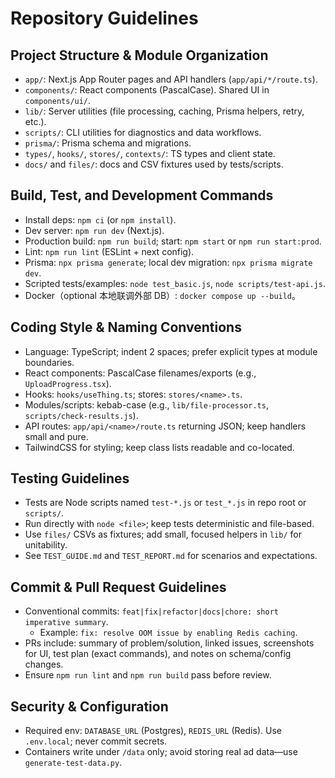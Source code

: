 # Repository Guidelines

## Project Structure & Module Organization
- `app/`: Next.js App Router pages and API handlers (`app/api/*/route.ts`).
- `components/`: React components (PascalCase). Shared UI in `components/ui/`.
- `lib/`: Server utilities (file processing, caching, Prisma helpers, retry, etc.).
- `scripts/`: CLI utilities for diagnostics and data workflows.
- `prisma/`: Prisma schema and migrations.
- `types/`, `hooks/`, `stores/`, `contexts/`: TS types and client state.
- `docs/` and `files/`: docs and CSV fixtures used by tests/scripts.

## Build, Test, and Development Commands
- Install deps: `npm ci` (or `npm install`).
- Dev server: `npm run dev` (Next.js).
- Production build: `npm run build`; start: `npm start` or `npm run start:prod`.
- Lint: `npm run lint` (ESLint + next config).
- Prisma: `npx prisma generate`; local dev migration: `npx prisma migrate dev`.
- Scripted tests/examples: `node test_basic.js`, `node scripts/test-api.js`.
- Docker（optional 本地联调外部 DB）: `docker compose up --build`。

## Coding Style & Naming Conventions
- Language: TypeScript; indent 2 spaces; prefer explicit types at module boundaries.
- React components: PascalCase filenames/exports (e.g., `UploadProgress.tsx`).
- Hooks: `hooks/useThing.ts`; stores: `stores/<name>.ts`.
- Modules/scripts: kebab-case (e.g., `lib/file-processor.ts`, `scripts/check-results.js`).
- API routes: `app/api/<name>/route.ts` returning JSON; keep handlers small and pure.
- TailwindCSS for styling; keep class lists readable and co-located.

## Testing Guidelines
- Tests are Node scripts named `test-*.js` or `test_*.js` in repo root or `scripts/`.
- Run directly with `node <file>`; keep tests deterministic and file-based.
- Use `files/` CSVs as fixtures; add small, focused helpers in `lib/` for unitability.
- See `TEST_GUIDE.md` and `TEST_REPORT.md` for scenarios and expectations.

## Commit & Pull Request Guidelines
- Conventional commits: `feat|fix|refactor|docs|chore: short imperative summary`.
  - Example: `fix: resolve OOM issue by enabling Redis caching`.
- PRs include: summary of problem/solution, linked issues, screenshots for UI,
  test plan (exact commands), and notes on schema/config changes.
- Ensure `npm run lint` and `npm run build` pass before review.

## Security & Configuration
- Required env: `DATABASE_URL` (Postgres), `REDIS_URL` (Redis). Use `.env.local`; never commit secrets.
- Containers write under `/data` only; avoid storing real ad data—use `generate-test-data.py`.
